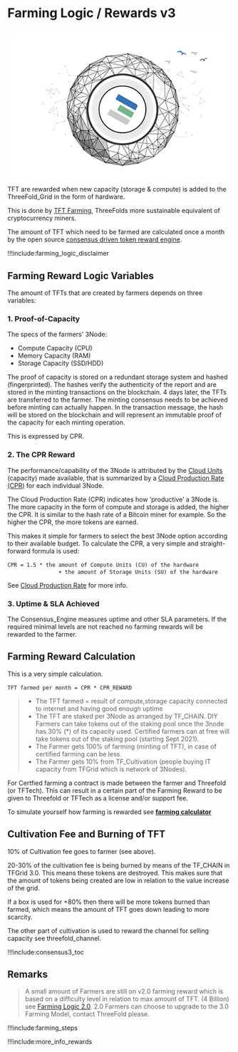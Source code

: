 # Farming Logic / Rewards v3

![](img/becomefarmer.png)

TFT are rewarded when new capacity (storage & compute) is added to the ThreeFold_Grid in the form of hardware.

This is done by [TFT Farming](become_a_farmer), ThreeFolds more sustainable equivalent of cryptocurrency miners.

The amount of TFT which need to be farmed are calculated once a month by the open source [consensus driven token reward engine](tftech:consensus3).

!!!include:farming_logic_disclaimer

## Farming Reward Logic Variables

The amount of TFTs that are created by farmers depends on three variables:

### 1. Proof-of-Capacity

The specs of the farmers' 3Node:

- Compute Capacity (CPU)
- Memory Capacity (RAM)
- Storage Capacity (SSD/HDD)

The proof of capacity is stored on a redundant storage system and hashed (fingerprinted). The hashes verify the authenticity of the report and are stored in the minting transactions on the blockchain. 4 days later, the TFTs are transferred to the farmer. The minting consensus needs to be achieved before minting can actually happen. In the transaction message, the hash will be stored on the blockchain and will represent an immutable proof of the capacity for each minting operation.

This is expressed by CPR.

### 2. The CPR Reward

The performance/capability of the 3Node is attributed by the [Cloud Units](cloud_units) (capacity) made available, that is summarized by a [Cloud Production Rate (CPR)](cloud_production_rate) for each individual 3Node.

The Cloud Production Rate (CPR) indicates how ‘productive’ a 3Node is. The more capacity in the form of compute and storage is added, the higher the CPR. It is similar to the hash rate of a Bitcoin miner for example. So the higher the CPR, the more tokens are earned.

This makes it simple for farmers to select the best 3Node option according to their available budget. To calculate the CPR, a very simple and straight-forward formula is used:

```
CPR = 1.5 * the amount of Compute Units (CU) of the hardware
                + the amount of Storage Units (SU) of the hardware
```

See [Cloud Production Rate](cpr) for more info.

### 3. Uptime & SLA Achieved

The Consensus_Engine measures uptime and other SLA parameters.
If the required minimal levels are not reached no farming rewards will be rewarded to the farmer.

## Farming Reward Calculation

This is a very simple calculation.

```
TFT farmed per month = CPR * CPR_REWARD
```

> - The TFT farmed = result of compute,storage capacity connected to internet and having good enough uptime
> - The TFT are staked per 3Node as arranged by TF_CHAIN. DIY Farmers can take tokens out of the staking pool once the 3node has 30% (\*) of its capacity used. Certified farmers can at free will take tokens out of the staking pool (starting Sept 2021).
> - The Farmer gets 100% of farming (minting of TFT), in case of certified farming can be less.
> - The Farmer gets 10% from TF_Cultivation (people buying IT capacity from TFGrid which is network of 3Nodes).

For Certfied farming a contract is made between the farmer and Threefold (or TFTech). This can result in a certain part of the Farming Reward to be given to Threefold or TFTech as a license and/or support fee.

To simulate yourself how farming is rewarded see **[farming calculator](farming_calculator)**

## Cultivation Fee and Burning of TFT

10% of Cultivation fee goes to farmer (see above).

20-30% of the cultivation fee is being burned by means of the TF_CHAIN in TFGrid 3.0. This means these tokens are destroyed. This makes sure that the amount of tokens being created are low in relation to the value increase of the grid.

If a box is used for +80% then there will be more tokens burned than farmed, which means the amount of TFT goes down leading to more scarcity.

The other part of cultivation is used to reward the channel for selling capacity see threefold_channel.

!!!include:consensus3_toc

## Remarks

> A small amount of Farmers are still on v2.0 farming reward which is based on a difficulty level in relation to max amount of TFT. (4 Billion) see [Farming Logic 2.0](farming_logic2). 2.0 Farmers can choose to upgrade to the 3.0 Farming Model, contact ThreeFold please.

!!!include:farming_steps

!!!include:more_info_rewards
